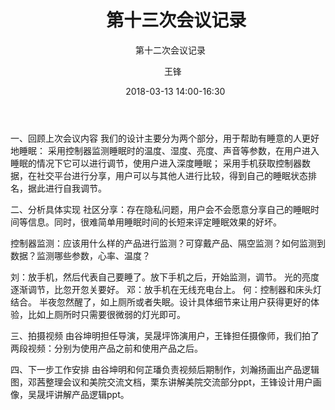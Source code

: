 ﻿---
layout:     post
title:      第十三次会议记录
subtitle:   第十二次会议记录
date:       2018-03-13 14:00-16:30
author:     王锋
header-img: img/Meeting_Record_bg.jpg
catalog: true
tags:
    - Meeting
---

一、回顾上次会议内容
我们的设计主要分为两个部分，用于帮助有睡意的人更好地睡眠：
采用控制器监测睡眠时的温度、湿度、亮度、声音等参数，在用户进入睡眠的情况下它可以进行调节，使用户进入深度睡眠；
采用手机获取控制器数据，在社交平台进行分享，用户可以与其他人进行比较，得到自己的睡眠状态排名，据此进行自我调节。

二、分析具体实现
社区分享：存在隐私问题，用户会不会愿意分享自己的睡眠时间等信息。同时，很难简单用睡眠时间的长短来评定睡眠效果的好坏。

控制器监测：应该用什么样的产品进行监测？可穿戴产品、隔空监测？如何监测到数据？监测哪些参数，心率、温度？

刘：放手机，然后代表自己要睡了。放下手机之后，开始监测，调节。
光的亮度逐渐调节，比忽开忽关要好。
邓：放手机在无线充电台上。
何：控制器和床头灯结合。
半夜忽然醒了，如上厕所或者失眠。设计具体细节来让用户获得更好的体验，比如上厕所时只需要很微弱的灯光即可。


三、拍摄视频
由谷坤明担任导演，吴晟坪饰演用户，王锋担任摄像师，我们拍了两段视频：分别为使用产品之前和使用产品之后。

四、下一步工作安排
由谷坤明和何芷璠负责视频后期制作，刘瀚扬画出产品逻辑图，邓茜整理会议和美院交流文档，栗东讲解美院交流部分ppt，王锋设计用户画像，吴晟坪讲解产品逻辑ppt。
